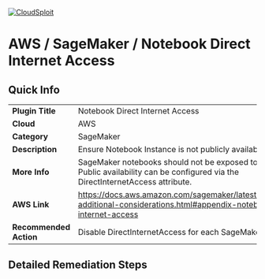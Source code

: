 [![CloudSploit](https://cloudsploit.com/img/logo-big-text-100.png "CloudSploit")](https://cloudsploit.com)

# AWS / SageMaker / Notebook Direct Internet Access

## Quick Info

| | |
|-|-|
| **Plugin Title** | Notebook Direct Internet Access |
| **Cloud** | AWS |
| **Category** | SageMaker |
| **Description** | Ensure Notebook Instance is not publicly available. |
| **More Info** | SageMaker notebooks should not be exposed to the Internet. Public availability can be configured via the DirectInternetAccess attribute. |
| **AWS Link** | https://docs.aws.amazon.com/sagemaker/latest/dg/appendix-additional-considerations.html#appendix-notebook-and-internet-access |
| **Recommended Action** | Disable DirectInternetAccess for each SageMaker notebook. |

## Detailed Remediation Steps

